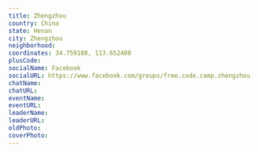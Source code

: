 ```yaml
---
title: Zhengzhou
country: China
state: Henan
city: Zhengzhou
neighborhood: 
coordinates: 34.759188, 113.652408
plusCode:
socialName: Facebook
socialURL: https://www.facebook.com/groups/free.code.camp.zhengzhou
chatName:
chatURL:
eventName:
eventURL:
leaderName:
leaderURL:
oldPhoto: 
coverPhoto:
---
```

